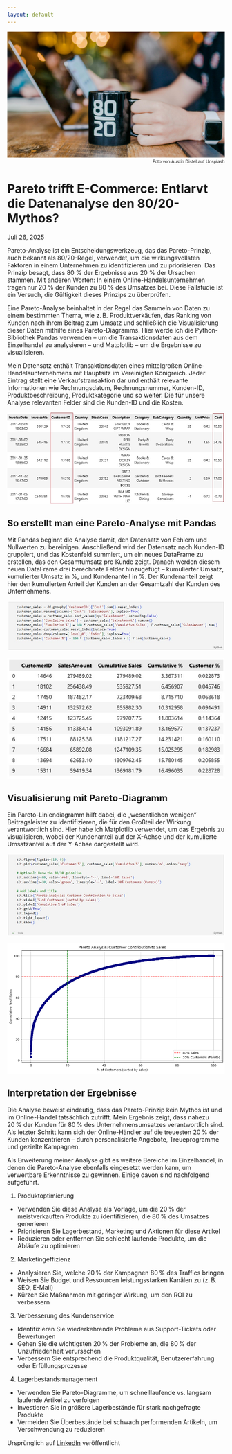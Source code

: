 ```yaml
---
layout: default
---
```


<img class="article-img" src="/assets/img/pareto_1_0.jpg" alt="Main Picture">
<p style="font-size: 10px; text-align: right; margin-top: 0px;">Foto von Austin Distel auf Unsplash</p>
<h1>Pareto trifft E-Commerce: Entlarvt die Datenanalyse den 80/20-Mythos?</h1>
Juli 26, 2025

Pareto-Analyse ist ein Entscheidungswerkzeug, das das Pareto-Prinzip, auch bekannt als 80/20-Regel, verwendet, um die wirkungsvollsten Faktoren in einem Unternehmen zu identifizieren und zu priorisieren. Das Prinzip besagt, dass 80 % der Ergebnisse aus 20 % der Ursachen stammen. Mit anderen Worten: In einem Online-Handelsunternehmen tragen nur 20 % der Kunden zu 80 % des Umsatzes bei. Diese Fallstudie ist ein Versuch, die Gültigkeit dieses Prinzips zu überprüfen.

Eine Pareto-Analyse beinhaltet in der Regel das Sammeln von Daten zu einem bestimmten Thema, wie z. B. Produktverkäufen, das Ranking von Kunden nach ihrem Beitrag zum Umsatz und schließlich die Visualisierung dieser Daten mithilfe eines Pareto-Diagramms. Hier werde ich die Python-Bibliothek Pandas verwenden – um die Transaktionsdaten aus dem Einzelhandel zu analysieren – und Matplotlib – um die Ergebnisse zu visualisieren.

Mein Datensatz enthält Transaktionsdaten eines mittelgroßen Online-Handelsunternehmens mit Hauptsitz im Vereinigten Königreich. Jeder Eintrag stellt eine Verkaufs­transaktion dar und enthält relevante Informationen wie Rechnungsdatum, Rechnungsnummer, Kunden-ID, Produktbeschreibung, Produktkategorie und so weiter. Die für unsere Analyse relevanten Felder sind die Kunden-ID und die Kosten.

![Dataset_sample](/assets/img/pareto_1_1.jpg)

<h2>So erstellt man eine Pareto-Analyse mit Pandas</h2>
Mit Pandas beginnt die Analyse damit, den Datensatz von Fehlern und Nullwerten zu bereinigen. Anschließend wird der Datensatz nach Kunden-ID gruppiert, und das Kostenfeld summiert, um ein neues DataFrame zu erstellen, das den Gesamtumsatz pro Kunde zeigt. Danach werden diesem neuen DataFrame drei berechnete Felder hinzugefügt – kumulierter Umsatz, kumulierter Umsatz in %, und Kundenanteil in %. Der Kundenanteil zeigt hier den kumulierten Anteil der Kunden an der Gesamtzahl der Kunden des Unternehmens.

![Python Code](/assets/img/pareto_1_2.jpg)

![Output Table](/assets/img/pareto_1_3.jpg)

<h2>Visualisierung mit Pareto-Diagramm</h2>
Ein Pareto-Liniendiagramm hilft dabei, die „wesentlichen wenigen“ Beitragsleister zu identifizieren, die für den Großteil der Wirkung verantwortlich sind. Hier habe ich Matplotlib verwendet, um das Ergebnis zu visualisieren, wobei der Kundenanteil auf der X-Achse und der kumulierte Umsatzanteil auf der Y-Achse dargestellt wird.

![Visualization Code](/assets/img/pareto_1_4.jpg)

![Pareto Diagram](/assets/img/pareto_1_5.png)

<h2>Interpretation der Ergebnisse</h2>
Die Analyse beweist eindeutig, dass das Pareto-Prinzip kein Mythos ist und im Online-Handel tatsächlich zutrifft. Mein Ergebnis zeigt, dass nahezu 20 % der Kunden für 80 % des Unternehmensumsatzes verantwortlich sind. Als letzter Schritt kann sich der Online-Händler auf die treuesten 20 % der Kunden konzentrieren – durch personalisierte Angebote, Treueprogramme und gezielte Kampagnen.

Als Erweiterung meiner Analyse gibt es weitere Bereiche im Einzelhandel, in denen die Pareto-Analyse ebenfalls eingesetzt werden kann, um verwertbare Erkenntnisse zu gewinnen. Einige davon sind nachfolgend aufgeführt.

1. Produktoptimierung
- Verwenden Sie diese Analyse als Vorlage, um die 20 % der meistverkauften Produkte zu identifizieren, die 80 % des Umsatzes generieren
- Priorisieren Sie Lagerbestand, Marketing und Aktionen für diese Artikel
- Reduzieren oder entfernen Sie schlecht laufende Produkte, um die Abläufe zu optimieren

2. Marketingeffizienz
- Analysieren Sie, welche 20 % der Kampagnen 80 % des Traffics bringen
- Weisen Sie Budget und Ressourcen leistungsstarken Kanälen zu (z. B. SEO, E-Mail)
- Kürzen Sie Maßnahmen mit geringer Wirkung, um den ROI zu verbessern

3. Verbesserung des Kundenservice
- Identifizieren Sie wiederkehrende Probleme aus Support-Tickets oder Bewertungen
- Gehen Sie die wichtigsten 20 % der Probleme an, die 80 % der Unzufriedenheit verursachen
- Verbessern Sie entsprechend die Produktqualität, Benutzererfahrung oder Erfüllungsprozesse

4. Lagerbestandsmanagement
- Verwenden Sie Pareto-Diagramme, um schnelllaufende vs. langsam laufende Artikel zu verfolgen
- Investieren Sie in größere Lagerbestände für stark nachgefragte Produkte
- Vermeiden Sie Überbestände bei schwach performenden Artikeln, um Verschwendung zu reduzieren

Ursprünglich auf [LinkedIn](https://www.linkedin.com/pulse/pareto-trifft-e-commerce-entlarvt-die-datenanalyse-den-sridhar-sekar-vgg2e) veröffentlicht
